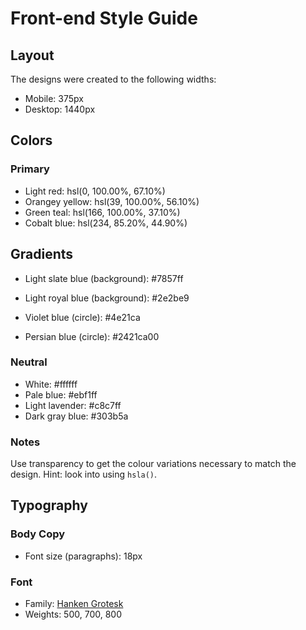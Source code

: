 # Front-end Style Guide

## Layout

The designs were created to the following widths:

- Mobile: 375px
- Desktop: 1440px

## Colors

### Primary

- Light red: hsl(0, 100.00%, 67.10%)
- Orangey yellow: hsl(39, 100.00%, 56.10%)
- Green teal: hsl(166, 100.00%, 37.10%)
- Cobalt blue: hsl(234, 85.20%, 44.90%)

## Gradients

- Light slate blue (background): #7857ff
- Light royal blue (background): #2e2be9

- Violet blue (circle): #4e21ca
- Persian blue (circle): #2421ca00

### Neutral

- White: #ffffff
- Pale blue: #ebf1ff
- Light lavender: #c8c7ff
- Dark gray blue: #303b5a

### Notes

Use transparency to get the colour variations necessary to match the design. Hint: look into using `hsla()`.

## Typography

### Body Copy

- Font size (paragraphs): 18px

### Font

- Family: [Hanken Grotesk](https://fonts.google.com/specimen/Hanken+Grotesk)
- Weights: 500, 700, 800
